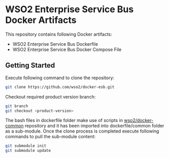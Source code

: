 # WSO2 Enterprise Service Bus Docker Artifacts

This repository contains following Docker artifacts:
- WSO2 Enterprise Service Bus Dockerfile
- WSO2 Enterprise Service Bus Docker Compose File

## Getting Started

Execute following command to clone the repository:

```bash
git clone https://github.com/wso2/docker-esb.git
```

Checkout required product version branch:

```bash
git branch
git checkout <product-version>
```

The bash files in dockerfile folder make use of scripts in [wso2/docker-common](https://github.com/wso2/docker-common) repository
and it has been imported into dockerfile/common folder as a sub-module. Once the clone process is completed execute following 
commands to pull the sub-module content:

```bash
git submodule init
git submodule update
```